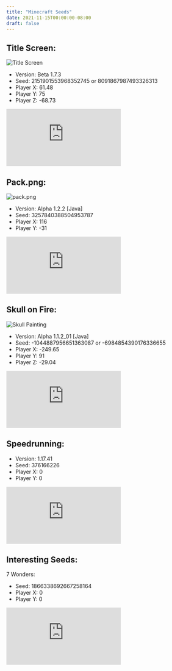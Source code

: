 ```yaml
---
title: "Minecraft Seeds"
date: 2021-11-15T00:00:00-08:00
draft: false
---
```


## Title Screen:

![Title Screen](/photos/mcTitle.webp)

- Version: Beta 1.7.3
- Seed: 2151901553968352745 or 8091867987493326313
- Player X: 61.48
- Player Y: 75
- Player Z: -68.73

<iframe class="video" src="https://www.youtube-nocookie.com/embed/GaRurhiK-Lk" title="YouTube video player" frameborder="0" allow="accelerometer; autoplay; clipboard-write; encrypted-media; gyroscope; picture-in-picture" allowfullscreen></iframe>

## Pack.png:

![pack.png](/photos/mcPack.webp)

- Version: Alpha 1.2.2 [Java]
- Seed: 3257840388504953787
- Player X: 116
- Player Y: -31

<iframe class="video" src="https://www.youtube-nocookie.com/embed/ea6py9q46QU" title="YouTube video player" frameborder="0" allow="accelerometer; autoplay; clipboard-write; encrypted-media; gyroscope; picture-in-picture" allowfullscreen></iframe>

## Skull on Fire:

![Skull Painting](/photos/mcSkull.webp)

- Version: Alpha 1.1.2_01 [Java]
- Seed: -1044887956651363087 or -6984854390176336655
- Player X: -249.65
- Player Y: 91
- Player Z: -29.04

<iframe class="video" src="https://www.youtube-nocookie.com/embed/WCEu4DmB174" title="YouTube video player" frameborder="0" allow="accelerometer; autoplay; clipboard-write; encrypted-media; gyroscope; picture-in-picture" allowfullscreen></iframe>

## Speedrunning:

- Version: 1.17.41
- Seed: 376166226
- Player X: 0
- Player Y: 0

<iframe class="video" src="https://www.youtube-nocookie.com/embed/XFsliU4YL_M" title="YouTube video player" frameborder="0" allow="accelerometer; autoplay; clipboard-write; encrypted-media; gyroscope; picture-in-picture" allowfullscreen></iframe>

## Interesting Seeds:

7 Wonders:

- Seed: 1866338692667258164
- Player X: 0
- Player Y: 0

<iframe class="video" src="https://www.youtube-nocookie.com/embed/rEVPTso-hq8" title="YouTube video player" frameborder="0" allow="accelerometer; autoplay; clipboard-write; encrypted-media; gyroscope; picture-in-picture" allowfullscreen></iframe>
